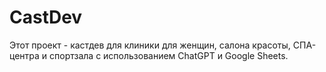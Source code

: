 # CastDev
Этот проект - кастдев для клиники для женщин, салона красоты, СПА-центра и спортзала с использованием ChatGPT и Google Sheets.
